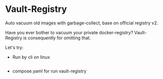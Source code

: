# Vault-Registry
Auto vacuum old images with garbage-collect, base on official registry v2.

Have you ever bother to vacuum your private docker-registry?
Vault-Registry is consequently for omitting that. 

Let's try:

- Run by cli on linux

```shell

```

- compose.yaml for run vault-registry

```yaml

```